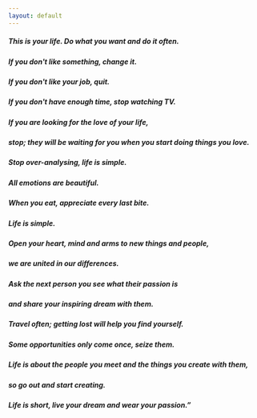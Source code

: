 ```yaml
---
layout: default
---
```


##### This is your life. Do what you want and do it often. 
##### If you don't like something, change it. 
##### If you don't like your job, quit.
##### If you don't have enough time, stop watching TV.
##### If you are looking for the love of your life, 
##### stop; they will be waiting for you when you start doing things you love.
##### Stop over-analysing, life is simple.
##### All emotions are beautiful.
##### When you eat, appreciate every last bite.
##### Life is simple.
##### Open your heart, mind and arms to new things and people, 
##### we are united in our differences.
##### Ask the next person you see what their passion is 
##### and share your inspiring dream with them.
##### Travel often; getting lost will help you find yourself.
##### Some opportunities only come once, seize them.
##### Life is about the people you meet and the things you create with them, 
##### so go out and start creating.
##### Life is short, live your dream and wear your passion.”
